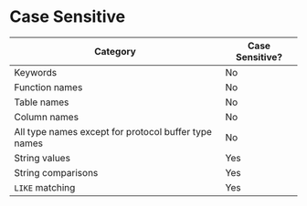 # Case Sensitive

| Category                                             | Case Sensitive? |
| ---------------------------------------------------- | --------------- |
| Keywords                                             | No              |
| Function names                                       | No              |
| Table names                                          | No              |
| Column names                                         | No              |
| All type names except for protocol buffer type names | No              |
| String values                                        | Yes             |
| String comparisons                                   | Yes             |
| `LIKE` matching                                      | Yes             |



